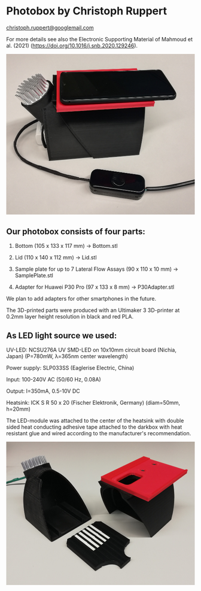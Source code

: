 # Photobox by Christoph Ruppert 
christoph.ruppert@googlemail.com

For more details see also the Electronic Supporting Material of 
Mahmoud et al. (2021) (https://doi.org/10.1016/j.snb.2020.129246).

![Photobox1](Photobox1.jpg)

## Our photobox consists of four parts:

1) Bottom (105 x 133 x 117 mm) -> Bottom.stl

2) Lid (110 x 140 x 112 mm) -> Lid.stl

3) Sample plate for up to 7 Lateral Flow Assays (90 x 110 x 10 mm) -> SamplePlate.stl

4) Adapter for Huawei P30 Pro (97 x 133 x 8 mm) -> P30Adapter.stl

We plan to add adapters for other smartphones in the future.

The 3D-printed parts were produced with an Ultimaker 3 3D-printer at 0.2mm
layer height resolution in black and red PLA.


## As LED light source we used:

UV-LED: NCSU276A UV SMD-LED on 10x10mm circuit board (Nichia, Japan) 
(P=780mW, λ=365nm center wavelength)

Power supply: SLP033SS (Eaglerise Electric, China)

Input: 100-240V AC (50/60 Hz, 0.08A)

Output: I=350mA, 0.5-10V DC

Heatsink: ICK S R 50 x 20 (Fischer Elektronik, Germany) (diam=50mm, h=20mm)

The LED-module was attached to the center of the heatsink with double sided heat 
conducting adhesive tape attached to the darkbox with heat resistant glue and 
wired according to the manufacturer's recommendation.

![Photobox2](Photobox2.jpg)

